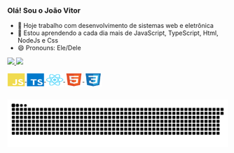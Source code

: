 ### Olá! Sou o João Vitor

- 🔭 Hoje trabalho com desenvolvimento de sistemas web e eletrônica
- 🌱 Estou aprendendo a cada dia mais de JavaScript, TypeScript, Html, NodeJs e Css
- 😄 Pronouns: Ele/Dele

<div>
  <a href="https://github.com/JoaoAraujoGato">
  <img height="180em" src="https://github-readme-stats.vercel.app/api?username=JoaoAraujoGato&show_icons=true&theme=dark&include_all_commits=true&count_private=true"/>
  <img height="180em" src="https://github-readme-stats.vercel.app/api/top-langs/?username=JoaoAraujoGato&layout=compact&langs_count=7&theme=dark"/>
</div>
  
<div style="display: inline_block"><br>
  <img align="center" alt="Js" height="30" width="40" src="https://raw.githubusercontent.com/devicons/devicon/master/icons/javascript/javascript-plain.svg">
  <img align="center" alt="Ts" height="30" width="40" src="https://raw.githubusercontent.com/devicons/devicon/master/icons/typescript/typescript-plain.svg">
  <img align="center" alt="React" height="30" width="40" src="https://raw.githubusercontent.com/devicons/devicon/master/icons/react/react-original.svg">
  <img align="center" alt="HTML" height="30" width="40" src="https://raw.githubusercontent.com/devicons/devicon/master/icons/html5/html5-original.svg">
  <img align="center" alt="CSS" height="30" width="40" src="https://raw.githubusercontent.com/devicons/devicon/master/icons/css3/css3-original.svg">
</div>
  
  ##
  
  ![Snake animation](https://github.com/JoaoAraujoGato/JoaoAraujoGato/blob/output/github-contribution-grid-snake.svg)
 
<!--
  https://github.com/anuraghazra/github-readme-stats
  https://shields.io
  https://dev.to/envoy_/150-badges-for-github-pnk
  https://docs.pipz.com/central-de-ajuda/learning-center/guia-basico-de-markdown#open
  https://emojipedia.org/search/?q=bag
  
-->
